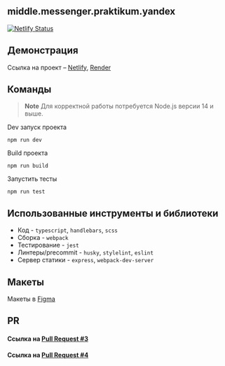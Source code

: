 ## middle.messenger.praktikum.yandex
[![Netlify Status](https://api.netlify.com/api/v1/badges/4d53d2d5-5bcb-4da6-bb21-2d625ed399b2/deploy-status)](https://app.netlify.com/sites/mellifluous-piroshki-f29470/deploys)


## Демонстрация
Ссылка на проект  – [Netlify](https://chat-yandex-avazhov.netlify.app), [Render](https://middle-frontend-sprint-4-sec.onrender.com/messenger)

## Команды

> **Note**
> Для корректной работы потребуется Node.js версии 14 и выше.

Dev запуск проекта
```shell
npm run dev
```

Build проекта
```shell
npm run build
```
Запустить тесты
```shell
npm run test
```

## Использованные инструменты и библиотеки
* Код - `typescript`, `handlebars`, `scss`
* Сборка - `webpack`
* Тестирование - `jest`
* Линтеры/precommit - `husky`, `stylelint`, `eslint`
* Сервер статики - `express`, `webpack-dev-server`

## Макеты
Макеты в [Figma](https://www.figma.com/proto/dTsFaXsd4ArMxY9AZ06OTz/Untitled?node-id=1%3A682&scaling=min-zoom&page-id=0%3A1)


## PR
#### Ссылка на [Pull Request #3](https://github.com/vvozvv/middle.messenger.praktikum.yandex/pull/4)
#### Ссылка на [Pull Request #4]()
